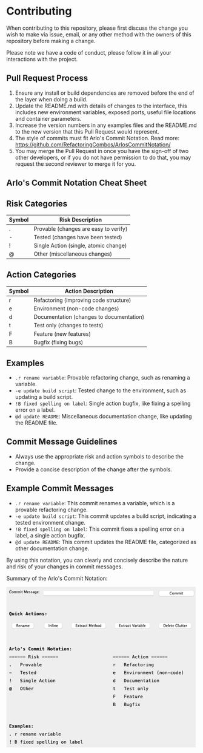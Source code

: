 # Contributing

When contributing to this repository, please first discuss the change you wish to make via issue,
email, or any other method with the owners of this repository before making a change. 

Please note we have a code of conduct, please follow it in all your interactions with the project.

## Pull Request Process

1. Ensure any install or build dependencies are removed before the end of the layer when doing a 
   build.
2. Update the README.md with details of changes to the interface, this includes new environment 
   variables, exposed ports, useful file locations and container parameters.
3. Increase the version numbers in any examples files and the README.md to the new version that this
   Pull Request would represent.
4. The style of commits must fit Arlo's Commit Notation. Read more: https://github.com/RefactoringCombos/ArlosCommitNotation/
5. You may merge the Pull Request in once you have the sign-off of two other developers, or if you 
   do not have permission to do that, you may request the second reviewer to merge it for you.

## Arlo's Commit Notation Cheat Sheet

## Risk Categories
| Symbol | Risk Description                     |
|--------|--------------------------------------|
| .      | Provable (changes are easy to verify)|
| -      | Tested (changes have been tested)    |
| !      | Single Action (single, atomic change)|
| @      | Other (miscellaneous changes)        |

## Action Categories
| Symbol | Action Description                       |
|--------|------------------------------------------|
| r      | Refactoring (improving code structure)   |
| e      | Environment (non-code changes)           |
| d      | Documentation (changes to documentation) |
| t      | Test only (changes to tests)             |
| F      | Feature (new features)                   |
| B      | Bugfix (fixing bugs)                     |

## Examples
- `.r rename variable`: Provable refactoring change, such as renaming a variable.
- `-e update build script`: Tested change to the environment, such as updating a build script.
- `!B fixed spelling on label`: Single action bugfix, like fixing a spelling error on a label.
- `@d update README`: Miscellaneous documentation change, like updating the README file.

## Commit Message Guidelines
- Always use the appropriate risk and action symbols to describe the change.
- Provide a concise description of the change after the symbols.

## Example Commit Messages
- `.r rename variable`: This commit renames a variable, which is a provable refactoring change.
- `-e update build script`: This commit updates a build script, indicating a tested environment change.
- `!B fixed spelling on label`: This commit fixes a spelling error on a label, a single action bugfix.
- `@d update README`: This commit updates the README file, categorized as other documentation change.

By using this notation, you can clearly and concisely describe the nature and risk of your changes in commit messages.

Summary of the Arlo's Commit Notation:

<img src="https://github.com/K1yoshiSho/packages_assets/blob/main/assets/approval_tests/arlo_git_notation.png?raw=true" alt="CommandLineComparator img" title="ApprovalTests" style="max-width: 500px;">
